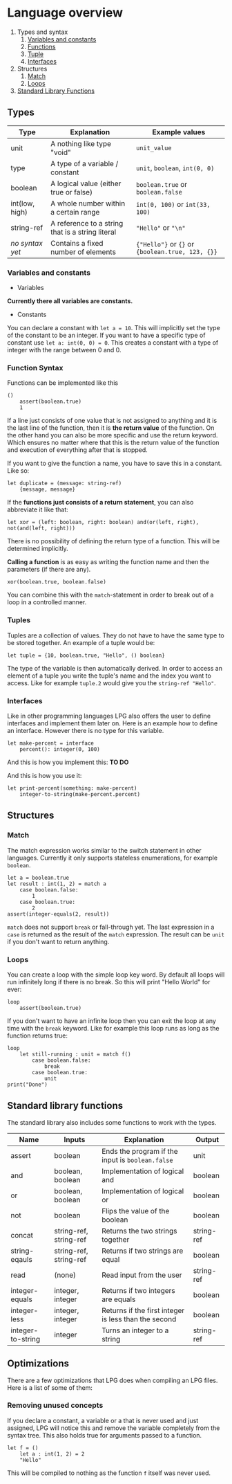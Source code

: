 # Language overview

1. Types and syntax
    1. [Variables and constants](#Variables-and-constants)
    1. [Functions](#Function-Syntax)
    1. [Tuple](#Tuples)
    1. [Interfaces](#Interfaces)
1. Structures
    1. [Match](#Match)
    1. [Loops](#Loops)
1. [Standard Library Functions](#Standard-library-functions)

## Types

| Type            | Explanation                                      | Example values                                   |
|-----------------|--------------------------------------------------|--------------------------------------------------|
| unit            | A nothing like type "void"                       | `unit_value`                                     |
| type            | A type of a variable / constant                  | `unit`, `boolean`, `int(0, 0)`                   |
| boolean         | A logical value (either true or false)           | `boolean.true` or `boolean.false`                |
| int(low, high)  | A whole number within a certain range            | `int(0, 100)` or `int(33, 100)`                  |
| string-ref      | A reference to a string that is a string literal | `"Hello"` or `"\n"`                              |
| *no syntax yet* | Contains a fixed number of elements              | `{"Hello"}` or `{}` or `{boolean.true, 123, {}}` |

### Variables and constants
* Variables

**Currently there all variables are constants.**

* Constants

You can declare a constant with `let a = 10`. This will implicitly set the type of the constant to be an integer. If you want to have a specific type of constant use `let a: int(0, 0) = 0`. This creates a constant with a type of integer with the range between 0 and 0.

### Function Syntax
Functions can be implemented like this
```lpg
()
    assert(boolean.true)
    1
```
If a line just consists of one value that is not assigned to anything and it is the last line of the function, then it is **the return value** of the function. On the other hand you can also be more specific and use the return keyword. Which ensures no matter where that this is the return value of the function and execution of everything after that is stopped.

If you want to give the function a name, you have to save this in a constant. Like so:
```lpg
let duplicate = (message: string-ref)
    {message, message}
```

If the **functions just consists of a return statement**, you can also abbreviate it like that:
```lpg
let xor = (left: boolean, right: boolean) and(or(left, right), not(and(left, right)))
```

There is no possibility of defining the return type of a function. This will be determined implicitly.

**Calling a function** is as easy as writing the function name and then the parameters (if there are any).
```lpg
xor(boolean.true, boolean.false)
```

You can combine this with the `match`-statement in order to break out of a loop in a controlled manner.

### Tuples
Tuples are a collection of values. They do not have to have the same type to be stored together. An example of a tuple would be:
```lpg
let tuple = {10, boolean.true, "Hello", () boolean}
```
The type of the variable is then automatically derived. In order to access an element of a tuple you write the tuple's name and the index you want to access. Like for example `tuple.2` would give you the `string-ref "Hello"`.

### Interfaces
Like in other programming languages LPG also offers the user to define interfaces and implement them later on. Here is an example how to define an interface. However there is no type for this variable.
```
let make-percent = interface
    percent(): integer(0, 100)
```
And this is how you implement this:
**TO DO**

And this is how you use it:
```
let print-percent(something: make-percent)
    integer-to-string(make-percent.percent)
```

## Structures

### Match
The match expression works similar to the switch statement in other languages.
Currently it only supports stateless enumerations, for example `boolean`.

```
let a = boolean.true
let result : int(1, 2) = match a
    case boolean.false:
        1
    case boolean.true:
        2
assert(integer-equals(2, result))
```

`match` does not support `break` or fall-through yet.
The last expression in a `case` is returned as the result of the `match` expression.
The result can be `unit` if you don't want to return anything.

### Loops
You can create a loop with the simple loop key word. By default all loops will run infinitely long if there is no break. So this will print "Hello World" for ever:
```lpg
loop
    assert(boolean.true)
```
If you don't want to have an infinite loop then you can exit the loop at any time with the `break` keyword. Like for example this loop runs as long as the function returns true:
```
loop
    let still-running : unit = match f()
        case boolean.false:
            break
        case boolean.true:
            unit
print("Done")
``` 

## Standard library functions
The standard library also includes some functions to work with the types.

| Name              | Inputs                 | Explanation                                          | Output     |
|-------------------|------------------------|------------------------------------------------------|------------|
| assert            | boolean                | Ends the program if the input is `boolean.false`     | unit       |
| and               | boolean, boolean       | Implementation of logical and                        | boolean    |
| or                | boolean, boolean       | Implementation of logical or                         | boolean    |
| not               | boolean                | Flips the value of the boolean                       | boolean    |
| concat            | string-ref, string-ref | Returns the two strings together                     | string-ref |
| string-eqauls     | string-ref, string-ref | Returns if two strings are equal                     | boolean    |
| read              | (none)                 | Read input from the user                             | string-ref |
| integer-equals    | integer, integer       | Returns if two integers are equals                   | boolean    |
| integer-less      | integer, integer       | Returns if the first integer is less than the second | boolean    |
| integer-to-string | integer                | Turns an integer to a string                         | string-ref |

## Optimizations
There are a few optimizations that LPG does when compiling an LPG files. Here is a list of some of them:

### Removing unused concepts
If you declare a constant, a variable or a that is never used and just assigned, LPG will notice this and remove the variable completely from the syntax tree. This also holds true for arguments passed to a function.
```lpg
let f = ()
    let a : int(1, 2) = 2
    "Hello"
```

This will be compiled to nothing as the function `f` itself was never used.
